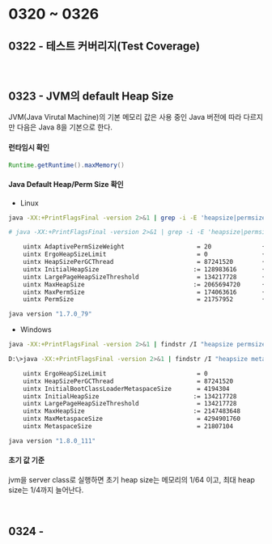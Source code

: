 # 0320 ~ 0326

## 0322 - 테스트 커버리지(Test Coverage)
### 

<br>

## 0323 - JVM의 default Heap Size
JVM(Java Virutal Machine)의 기본 메모리 값은 사용 중인 Java 버전에 따라 다르지만 다음은 Java 8을 기본으로 한다.

#### 런타임시 확인
```java
Runtime.getRuntime().maxMemory()
```

#### Java Default Heap/Perm Size 확인
- Linux
```sh
java -XX:+PrintFlagsFinal -version 2>&1 | grep -i -E 'heapsize|permsize|version'
```

```sh
# java -XX:+PrintFlagsFinal -version 2>&1 | grep -i -E 'heapsize|permsize|version'

    uintx AdaptivePermSizeWeight                    = 20              {product}
    uintx ErgoHeapSizeLimit                         = 0               {product}
    uintx HeapSizePerGCThread                       = 87241520        {product}
    uintx InitialHeapSize                          := 128983616       {product}
    uintx LargePageHeapSizeThreshold                = 134217728       {product}
    uintx MaxHeapSize                              := 2065694720      {product}
    uintx MaxPermSize                               = 174063616       {pd product}
    uintx PermSize                                  = 21757952        {pd product}

java version "1.7.0_79"
```

- Windows
```sh
java -XX:+PrintFlagsFinal -version 2>&1 | findstr /I "heapsize permsize version"
```

```sh
D:\>java -XX:+PrintFlagsFinal -version 2>&1 | findstr /I "heapsize metaspacesize version"

    uintx ErgoHeapSizeLimit                         = 0                                   {product}
    uintx HeapSizePerGCThread                       = 87241520                            {product}
    uintx InitialBootClassLoaderMetaspaceSize       = 4194304                             {product}
    uintx InitialHeapSize                          := 134217728                           {product}
    uintx LargePageHeapSizeThreshold                = 134217728                           {product}
    uintx MaxHeapSize                              := 2147483648                          {product}
    uintx MaxMetaspaceSize                          = 4294901760                          {product}
    uintx MetaspaceSize                             = 21807104                            {pd product}

java version "1.8.0_111"
```

#### 초기 값 기준
jvm을 server class로 실행하면 초기 heap size는 메모리의 1/64 이고, 최대 heap size는 1/4까지 늘어난다.

<br>

## 0324 - 
### 